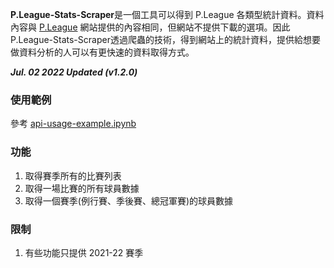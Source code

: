 **P.League-Stats-Scraper**是一個工具可以得到 P.League 各類型統計資料。資料內容與 [P.League](https://pleagueofficial.com/) 網站提供的內容相同，但網站不提供下載的選項。因此P.League-Stats-Scraper透過爬蟲的技術，得到網站上的統計資料，提供給想要做資料分析的人可以有更快速的資料取得方式。

<em>**Jul. 02 2022 Updated (v1.2.0)**</em>

### 使用範例
參考 [api-usage-example.ipynb](https://github.com/HarryChenTw/P.League-Stats-Downloader/blob/main/api-usage-example.ipynb)

### 功能
1. 取得賽季所有的比賽列表
2. 取得一場比賽的所有球員數據
3. 取得一個賽季(例行賽、季後賽、總冠軍賽)的球員數據

### 限制
1. 有些功能只提供 2021-22 賽季
